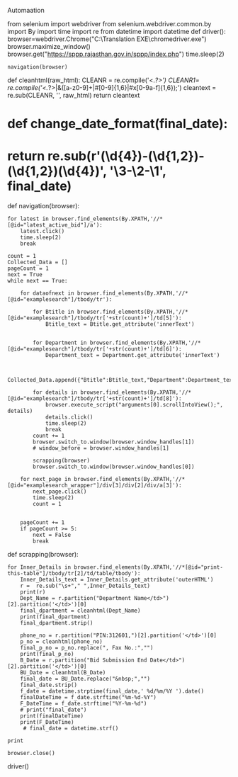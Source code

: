 Automaation 



from selenium import webdriver
from selenium.webdriver.common.by import By
import time
import re
from datetime import datetime
def driver():
    browser=webdriver.Chrome("C:\Translation EXE\chromedriver.exe")
    browser.maximize_window()
    browser.get("https://sppp.rajasthan.gov.in/sppp/index.php")
    time.sleep(2)
    
    navigation(browser)

def cleanhtml(raw_html):
  CLEANR = re.compile('<.*?>') 
  CLEANR1= re.compile('<.*?>|&([a-z0-9]+|#[0-9]{1,6}|#x[0-9a-f]{1,6});')
  cleantext = re.sub(CLEANR, '', raw_html)
  return cleantext
# def change_date_format(final_date):
#     return re.sub(r'(\d{4})-(\d{1,2})-(\d{1,2})(\d{4})', '\\3-\\2-\\1', final_date)

def navigation(browser):

    for latest in browser.find_elements(By.XPATH,'//*[@id="latest_active_bid"]/a'):
        latest.click()
        time.sleep(2)
        break

    count = 1
    Collected_Data = []
    pageCount = 1
    next = True
    while next == True:

        for dataofnext in browser.find_elements(By.XPATH,'//*[@id="examplesearch"]/tbody/tr'):

            for Btitle in browser.find_elements(By.XPATH,'//*[@id="examplesearch"]/tbody/tr['+str(count)+']/td[5]'):
                Btitle_text = Btitle.get_attribute('innerText')
            

            for Department in browser.find_elements(By.XPATH,'//*[@id="examplesearch"]/tbody/tr['+str(count)+']/td[6]'):
                Department_text = Department.get_attribute('innerText')
            
                
            Collected_Data.append({"Btitle":Btitle_text,"Department":Department_text})

            for details in browser.find_elements(By.XPATH,'//*[@id="examplesearch"]/tbody/tr['+str(count)+']/td[8]'):
                browser.execute_script("arguments[0].scrollIntoView();", details)
                details.click()
                time.sleep(2)
                break
            count += 1
            browser.switch_to.window(browser.window_handles[1])
            # window_before = browser.window_handles[1] 

            scrapping(browser)
            browser.switch_to.window(browser.window_handles[0])

        for next_page in browser.find_elements(By.XPATH,'//*[@id="examplesearch_wrapper"]/div[3]/div[2]/div/a[3]'):
            next_page.click()
            time.sleep(2)
            count = 1
            

        pageCount += 1
        if pageCount >= 5:
            next = False
            break 
    
    
def scrapping(browser):
   
    for Inner_Details in browser.find_elements(By.XPATH,'//*[@id="print-this-table"]/tbody/tr[2]/td/table/tbody'):
        Inner_Details_text = Inner_Details.get_attribute('outerHTML')
        r =  re.sub("\s+"," ",Inner_Details_text)
        print(r)
        Dept_Name = r.partition("Department Name</td>")[2].partition('</td>')[0]
        final_dpartment = cleanhtml(Dept_Name)
        print(final_dpartment)
        final_dpartment.strip()
       
        phone_no = r.partition("PIN:312601,")[2].partition('</td>')[0]
        p_no = cleanhtml(phone_no)
        final_p_no = p_no.replace(", Fax No.:","")
        print(final_p_no)
        B_Date = r.partition("Bid Submission End Date</td>")[2].partition('</td>')[0]
        BU_Date = cleanhtml(B_Date)
        final_date = BU_Date.replace("&nbsp;","")
        final_date.strip()
        f_date = datetime.strptime(final_date,' %d/%m/%Y ').date()
        finalDateTime = f_date.strftime("%m-%d-%Y")
        F_DateTime = f_date.strftime("%Y-%m-%d")
        # print("final_date")
        print(finalDateTime)
        print(F_DateTime)
         # final_date = datetime.strf()
           
    print
         
    browser.close()     
driver()














